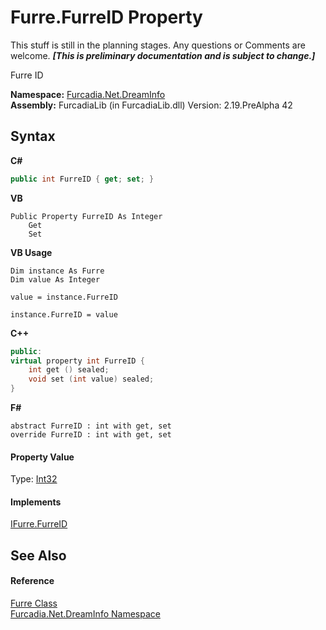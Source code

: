 # Furre.FurreID Property 
This stuff is still in the planning stages. Any questions or Comments are welcome. _**\[This is preliminary documentation and is subject to change.\]**_

Furre ID

**Namespace:**&nbsp;<a href="N_Furcadia_Net_DreamInfo">Furcadia.Net.DreamInfo</a><br />**Assembly:**&nbsp;FurcadiaLib (in FurcadiaLib.dll) Version: 2.19.PreAlpha 42

## Syntax

**C#**<br />
``` C#
public int FurreID { get; set; }
```

**VB**<br />
``` VB
Public Property FurreID As Integer
	Get
	Set
```

**VB Usage**<br />
``` VB Usage
Dim instance As Furre
Dim value As Integer

value = instance.FurreID

instance.FurreID = value
```

**C++**<br />
``` C++
public:
virtual property int FurreID {
	int get () sealed;
	void set (int value) sealed;
}
```

**F#**<br />
``` F#
abstract FurreID : int with get, set
override FurreID : int with get, set
```


#### Property Value
Type: <a href="http://msdn2.microsoft.com/en-us/library/td2s409d" target="_blank">Int32</a>

#### Implements
<a href="P_Furcadia_Net_DreamInfo_IFurre_FurreID">IFurre.FurreID</a><br />

## See Also


#### Reference
<a href="T_Furcadia_Net_DreamInfo_Furre">Furre Class</a><br /><a href="N_Furcadia_Net_DreamInfo">Furcadia.Net.DreamInfo Namespace</a><br />
